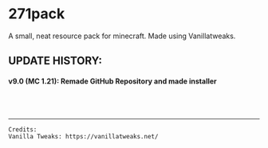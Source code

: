 # 271pack
A small, neat resource pack for minecraft. Made using Vanillatweaks.

## UPDATE HISTORY:
#### v9.0 (MC 1.21): Remade GitHub Repository and made installer

<br>
<br>
<hr>

```
Credits:
Vanilla Tweaks: https://vanillatweaks.net/
```
